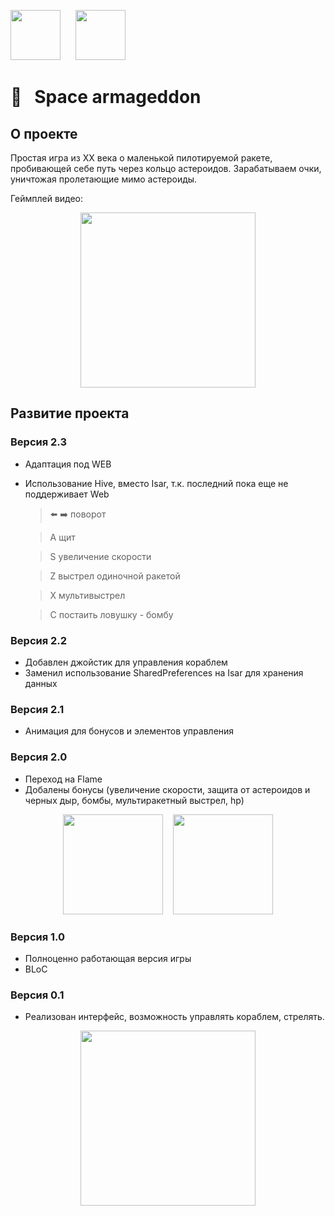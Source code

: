 [<img src="https://github.com/RNOVOSELOV/flutter_space_armageddon/blob/main/resources/flutter_logo.png"  height="80">](https://flutter.dev/)  &nbsp;&nbsp;&nbsp;&nbsp;   [<img src="https://github.com/RNOVOSELOV/flutter_space_armageddon/blob/main/resources/flame_logo.png"  height="80">](https://flame-engine.org/)   

#  🚀&nbsp;&nbsp; Space armageddon
 
## О проекте

Простая игра из XX века о маленькой пилотируемой ракете, пробивающей себе путь через кольцо астероидов.
Зарабатываем очки, уничтожая пролетающие мимо астероиды.

Геймплей видео:
<p align="center">
  <img src="https://github.com/RNOVOSELOV/flutter_space_armageddon/blob/main/resources/gameplay.gif" height="280" />
</p>

## Развитие проекта 

### Версия 2.3
- Адаптация под WEB
- Использование Hive, вместо Isar, т.к. последний пока еще не поддерживает Web

    > ⬅️ ➡️ поворот
    
    > A щит
    
    > S увеличение скорости
    
    > Z выстрел одиночной ракетой
    
    > X мультивыстрел
    
    > C постаить ловушку - бомбу


### Версия 2.2
- Добавлен джойстик для управления кораблем
- Заменил использование SharedPreferences на Isar для хранения данных

### Версия 2.1

- Анимация для бонусов и элементов управления

### Версия 2.0

- Переход на Flame
- Добалены бонусы (увеличение скорости, защита от астероидов и черных дыр, бомбы, мультиракетный выстрел, hp)

<p align="center">
  <img src="https://github.com/RNOVOSELOV/flutter_space_armageddon/blob/main/resources/gun.gif" height="160" />
  &nbsp;&nbsp;
  <img src="https://github.com/RNOVOSELOV/flutter_space_armageddon/blob/main/resources/bombs.gif" height="160" />
</p>

### Версия 1.0

- Полноценно работающая версия игры
- BLoC 

### Версия 0.1

- Реализован интерфейс, возможность управлять кораблем, стрелять.

<p align="center">
  <img src="https://github.com/RNOVOSELOV/flutter_space_armageddon/blob/main/resources/space_armaggedon.gif" height="280" />
</p>

